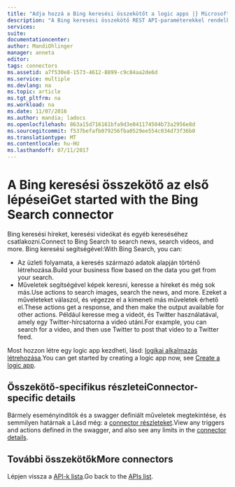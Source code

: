 ```yaml
---
title: "Adja hozzá a Bing keresési összekötőt a logic apps |} Microsoft Docs"
description: "A Bing keresési összekötő REST API-paraméterekkel rendelkező áttekintése"
services: 
suite: 
documentationcenter: 
author: MandiOhlinger
manager: anneta
editor: 
tags: connectors
ms.assetid: a7f530e8-1573-4612-8899-c9c84aa2de6d
ms.service: multiple
ms.devlang: na
ms.topic: article
ms.tgt_pltfrm: na
ms.workload: na
ms.date: 11/07/2016
ms.author: mandia; ladocs
ms.openlocfilehash: 863a15d716161bfa9d3e041174504b73a2956e8d
ms.sourcegitcommit: f537befafb079256fba0529ee554c034d73f36b0
ms.translationtype: MT
ms.contentlocale: hu-HU
ms.lasthandoff: 07/11/2017
---
```

# <a name="get-started-with-the-bing-search-connector"></a><span data-ttu-id="dc2ad-103">A Bing keresési összekötő az első lépései</span><span class="sxs-lookup"><span data-stu-id="dc2ad-103">Get started with the Bing Search connector</span></span>
<span data-ttu-id="dc2ad-104">Bing keresési híreket, keresési videókat és egyéb kereséséhez csatlakozni.</span><span class="sxs-lookup"><span data-stu-id="dc2ad-104">Connect to Bing Search to search news, search videos, and more.</span></span> <span data-ttu-id="dc2ad-105">Bing keresési segítségével:</span><span class="sxs-lookup"><span data-stu-id="dc2ad-105">With Bing Search, you can:</span></span> 

* <span data-ttu-id="dc2ad-106">Az üzleti folyamata, a keresés származó adatok alapján történő létrehozása.</span><span class="sxs-lookup"><span data-stu-id="dc2ad-106">Build your business flow based on the data you get from your search.</span></span> 
* <span data-ttu-id="dc2ad-107">Műveletek segítségével képek keresni, keresse a híreket és még sok más.</span><span class="sxs-lookup"><span data-stu-id="dc2ad-107">Use actions to search images, search the news, and more.</span></span> <span data-ttu-id="dc2ad-108">Ezeket a műveleteket válaszol, és végezze el a kimeneti más műveletek érhető el.</span><span class="sxs-lookup"><span data-stu-id="dc2ad-108">These actions get a response, and then make the output available for other actions.</span></span> <span data-ttu-id="dc2ad-109">Például keresse meg a videót, és Twitter használatával, amely egy Twitter-hírcsatorna a videó utáni.</span><span class="sxs-lookup"><span data-stu-id="dc2ad-109">For example, you can search for a video, and then use Twitter to post that video to a Twitter feed.</span></span>

<span data-ttu-id="dc2ad-110">Most hozzon létre egy logic app kezdheti, lásd: [logikai alkalmazás létrehozása](../logic-apps/logic-apps-create-a-logic-app.md).</span><span class="sxs-lookup"><span data-stu-id="dc2ad-110">You can get started by creating a logic app now, see [Create a logic app](../logic-apps/logic-apps-create-a-logic-app.md).</span></span>

## <a name="connector-specific-details"></a><span data-ttu-id="dc2ad-111">Összekötő-specifikus részletei</span><span class="sxs-lookup"><span data-stu-id="dc2ad-111">Connector-specific details</span></span>

<span data-ttu-id="dc2ad-112">Bármely eseményindítók és a swagger definiált műveletek megtekintése, és semmilyen határnak a Lásd még: a [connector részleteket](/connectors/bingsearch/).</span><span class="sxs-lookup"><span data-stu-id="dc2ad-112">View any triggers and actions defined in the swagger, and also see any limits in the [connector details](/connectors/bingsearch/).</span></span>

## <a name="more-connectors"></a><span data-ttu-id="dc2ad-113">További összekötők</span><span class="sxs-lookup"><span data-stu-id="dc2ad-113">More connectors</span></span>
<span data-ttu-id="dc2ad-114">Lépjen vissza a [API-k lista](apis-list.md).</span><span class="sxs-lookup"><span data-stu-id="dc2ad-114">Go back to the [APIs list](apis-list.md).</span></span>

